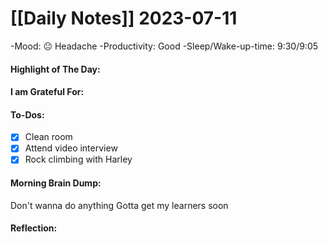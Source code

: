 # [[Daily Notes]] 2023-07-11

-Mood: 😐 Headache
-Productivity: Good
-Sleep/Wake-up-time: 9:30/9:05

#### Highlight of The Day: 


#### I am Grateful For: 


#### To-Dos:
- [x] Clean room
- [x] Attend video interview
- [x] Rock climbing with Harley

#### Morning Brain Dump:
Don't wanna do anything
Gotta get my learners soon

#### Reflection:
